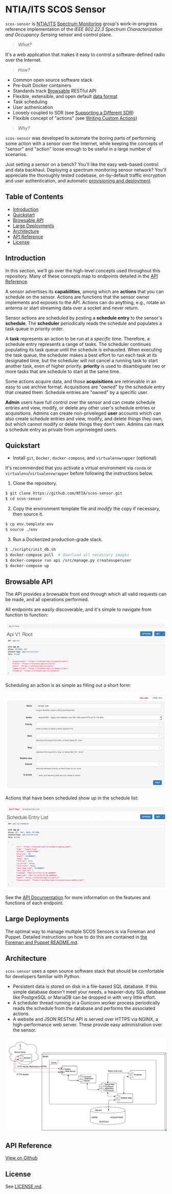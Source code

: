 NTIA/ITS SCOS Sensor
====================

`scos-sensor` is [NTIA/ITS] [Spectrum Monitoring] group's work-in-progress
reference implementation of the _IEEE 802.22.3 Spectrum Characterization and
Occupancy Sensing_ sensor and control plane.

> _What?_

It's a web application that makes it easy to control a software-defined radio
over the Internet.

> _How?_

 - Common open source software stack
 - Pre-built Docker containers
 - Standards track [Browsable](#browsable-api) RESTful API
 - Flexible, extensible, and open default [data format](https://github.com/gnuradio/sigmf)
 - Task scheduling
 - User authenication
 - Loosely coupled to SDR (see [Supporting a Different
   SDR](DEVELOPING.md#supporting-a-different-sdr))
 - Flexible concept of "actions" (see [Writing Custom
   Actions](DEVELOPING.md#writing-custom-actions))

> _Why?_

`scos-sensor` was developed to automate the boring parts of performing some
action with a sensor over the Internet, while keeping the concepts of "sensor"
and "action" loose enough to be useful in a large number of scenarios.

Just setting a sensor on a bench? You'll like the easy web-based control and
data backhaul. Deploying a spectrum monitoring sensor network? You'll
appreciate the thoroughly tested codebase, on-by-default traffic encryption and
user authentication, and automatic [provisioning and
deployment](puppet#foreman-and-puppet).

[NTIA/ITS]: https://its.bldrdoc.gov/
[Spectrum Monitoring]: https://www.its.bldrdoc.gov/programs/cac/spectrum-monitoring.aspx


Table of Contents
-----------------

 - [Introduction](#introduction)
 - [Quickstart](#quickstart)
 - [Browsable API](#browsable-api)
 - [Large Deployments](#large-deployments)
 - [Architecture](#architecture)
 - [API Reference](#api-reference)
 - [License](#license)


Introduction
------------

In this section, we'll go over the high-level concepts used throughout this
repository. Many of these concepts map to endpoints detailed in the [API
Reference](#api-reference).

A sensor advertises its **capabilities**, among which are **actions** that you
can schedule on the sensor. Actions are functions that the sensor owner
implements and exposes to the API. Actions can do anything, e.g., rotate an
antenna or start streaming data over a socket and never return.

Sensor actions are scheduled by posting a **schedule entry** to the sensor's
**schedule**. The **scheduler** periodically reads the schedule and populates a
task queue in priority order.

A **task** represents an action to be run at a _specific_ time. Therefore, a
schedule entry represents a range of tasks. The scheduler continues populating
its task queue until the schedule is exhausted. When executing the task queue,
the scheduler makes a best effort to run each task at its designated time, but
the scheduler will not cancel a running task to start another task, even of
higher priority. **priority** is used to disambiguate two or more tasks that
are schedule to start at the same time.

Some actions acquire data, and those **acquisitions** are retrievable in an
easy to use archive format. Acquisitions are "owned" by the schedule entry that
created them. Schedule entries are "owned" by a specific user.

**Admin** users have full control over the sensor and can create schedule
entries and view, modify, or delete any other user's schedule entries or
acquisitions. Admins can create non-priveleged **user** accounts which can also
create schedule entries and view, modify, and delete things they own, but which
cannot modify or delete things they don't own. Admins can mark a schedule entry
as private from unpriveleged users.


Quickstart
----------

 - Install `git`, `Docker`, `docker-compose`, and `virtualenvwrapper` (optional)

It's recommended that you activate a virtual environment via `conda` or
`virtualenv`/`virtualenvwrapper` before following the instructions below.

1) Clone the repository.

```bash
$ git clone https://github.com/NTIA/scos-sensor.git
$ cd scos-sensor
```

2) Copy the environment template file and *modify* the copy if necessary, then
source it.

```bash
$ cp env.template env
$ source ./env
```

3) Run a Dockerized production-grade stack.

```bash
$ ./scripts/init_db.sh
$ docker-compose pull  # download all necessary images
$ docker-compose run api /src/manage.py createsuperuser
$ docker-compose up
```


Browsable API
-------------

The API provides a browsable front end through which all valid requests can be
made, and all operations performed.

All endpoints are easily discoverable, and it's simple to navigate from
function to function:

![Browsable API Root](/docs/img/browsable_api_root.png?raw=true)

Scheduling an action is as simple as filling out a short form:

![Browsable API Submission](/docs/img/browsable_api_submit.png?raw=true)

Actions that have been scheduled show up in the schedule list:

![Browsable API Schedule List](/docs/img/browsable_api_schedule_list.png?raw=true)

See the [API Documentation](https://ntia.github.io/scos-sensor/) for more
information on the features and functions of each endpoint.


Large Deployments
-----------------

The optimal way to manage multiple SCOS Sensors is via Foreman and Puppet.
Detailed instructions on how to do this are contained in [the Foreman and
Puppet README.md](puppet/README.md).


Architecture
------------

`scos-sensor` uses a open source software stack that should be comfortable for
developers familiar with Python.

 - Persistent data is stored on disk in a file-based SQL database. If this
   simple database doesn't meet your needs, a heavier-duty SQL database like
   PostgreSQL or MariaDB can be dropped in with very little effort.
 - A scheduler thread running in a Gunicorn worker process periodically reads
   the schedule from the database and performs the associated actions.
 - A website and JSON RESTful API is served over HTTPS via NGINX, a
   high-performance web server. These provide easy administration over the
   sensor.


![SCOS Sensor Architecture Diagram](/docs/img/architecture_diagram.png?raw=true)


API Reference
-------------

[View on Github](https://ntia.github.io/scos-sensor/#)


License
-------

See [LICENSE.md](LICENSE.md).
